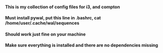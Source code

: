 #### This is my collection of config files for i3, and compton ####
#### Must install pywal, put this line in .bashrc, cat /home/user/.cache/wal/sequences
#### Should work just fine on your machine #### 
#### Make sure everything is installed and there are no dependencies missing ####

